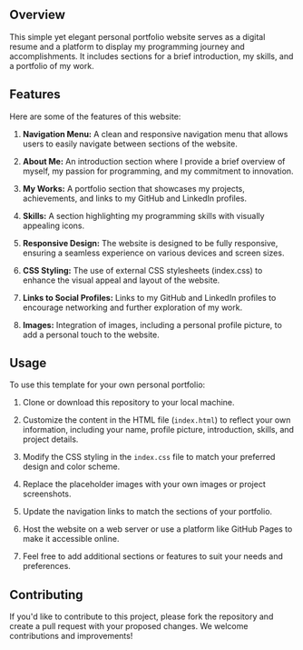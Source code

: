 
## Overview
This simple yet elegant personal portfolio website serves as a digital resume and a platform to display my programming journey and accomplishments. It includes sections for a brief introduction, my skills, and a portfolio of my work.

## Features
Here are some of the features of this website:

1. **Navigation Menu:** A clean and responsive navigation menu that allows users to easily navigate between sections of the website.

2. **About Me:** An introduction section where I provide a brief overview of myself, my passion for programming, and my commitment to innovation.

3. **My Works:** A portfolio section that showcases my projects, achievements, and links to my GitHub and LinkedIn profiles.

4. **Skills:** A section highlighting my programming skills with visually appealing icons.

5. **Responsive Design:** The website is designed to be fully responsive, ensuring a seamless experience on various devices and screen sizes.

6. **CSS Styling:** The use of external CSS stylesheets (index.css) to enhance the visual appeal and layout of the website.

7. **Links to Social Profiles:** Links to my GitHub and LinkedIn profiles to encourage networking and further exploration of my work.

8. **Images:** Integration of images, including a personal profile picture, to add a personal touch to the website.

## Usage
To use this template for your own personal portfolio:

1. Clone or download this repository to your local machine.

2. Customize the content in the HTML file (`index.html`) to reflect your own information, including your name, profile picture, introduction, skills, and project details.

3. Modify the CSS styling in the `index.css` file to match your preferred design and color scheme.

4. Replace the placeholder images with your own images or project screenshots.

5. Update the navigation links to match the sections of your portfolio.

6. Host the website on a web server or use a platform like GitHub Pages to make it accessible online.

7. Feel free to add additional sections or features to suit your needs and preferences.

## Contributing
If you'd like to contribute to this project, please fork the repository and create a pull request with your proposed changes. We welcome contributions and improvements!

